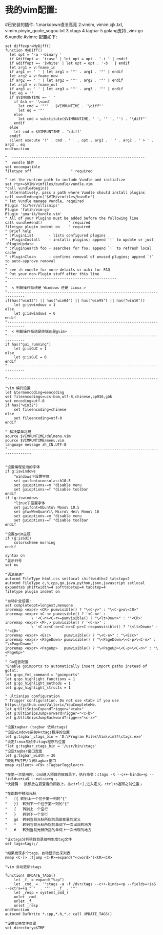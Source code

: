 我的vim配置:
=========
#已安装的插件:
    1.markdown语法高亮
    2.vimim, vimim.cjk.txt, vimim.pinyin_quote_sogou.txt
    3.ctags
    4.tagbar
    5.golang支持 ,vim-go
    6.vundle
#vimrc 配置如下:

    set diffexpr=MyDiff()
    function MyDiff()
      let opt = '-a --binary '
      if &diffopt =~ 'icase' | let opt = opt . '-i ' | endif
      if &diffopt =~ 'iwhite' | let opt = opt . '-b ' | endif
      let arg1 = v:fname_in
      if arg1 =~ ' ' | let arg1 = '"' . arg1 . '"' | endif
      let arg2 = v:fname_new
      if arg2 =~ ' ' | let arg2 = '"' . arg2 . '"' | endif
      let arg3 = v:fname_out
      if arg3 =~ ' ' | let arg3 = '"' . arg3 . '"' | endif
      let eq = ''
      if $VIMRUNTIME =~ ' '
        if &sh =~ '\<cmd'
          let cmd = '""' . $VIMRUNTIME . '\diff"'
          let eq = '"'
        else
          let cmd = substitute($VIMRUNTIME, ' ', '" ', '') . '\diff"'
        endif
      else
        let cmd = $VIMRUNTIME . '\diff'
      endif
      silent execute '!' . cmd . ' ' . opt . arg1 . ' ' . arg2 . ' > ' . arg3 . eq
    endfunction
    
    "  -------------------------------------------------------------
    "  vundle 插件
    set nocompatible
    filetype off                  " required
    
    " set the runtime path to include Vundle and initialize
    set rtp+=$VIM/vimfiles/bundle/vundle.vim
    "call vundle#begin()
    " alternatively, pass a path where Vundle should install plugins
    call vundle#begin('$VIM/vimfiles/bundle')
    " let Vundle manage Vundle, required
    Plugin 'SirVer/ultisnips'
    Plugin 'fatih/vim-go'
    Plugin 'gmarik/Vundle.vim'
    " All of your Plugins must be added before the following line
    call vundle#end()            " required
    filetype plugin indent on    " required
    " Brief help
    " :PluginList       - lists configured plugins
    " :PluginInstall    - installs plugins; append `!` to update or just :PluginUpdate
    " :PluginSearch foo - searches for foo; append `!` to refresh local cache
    " :PluginClean      - confirms removal of unused plugins; append `!` to auto-approve removal
    "
    " see :h vundle for more details or wiki for FAQ
    " Put your non-Plugin stuff after this line
    "--------------------------------------------------
    "
    "  < 判断操作系统是 Windows 还是 Linux >
    "------------------------------------------------------------------------------
    if(has("win32") || has("win64") || has("win95") || has("win16"))
    	let g:iswindows = 1
    else
    	let g:iswindows = 0
    endif
    "------------------------------------------------------------------------------
    "  < 判断操作系统是终端还是gvim>
    "------------------------------------------------------------------------------
    if has("gui_running")
    	let g:isGUI = 1
    else
    	let g:isGUI = 0
    endif
    "------------------------------------------------------------------------------
    
    "------------------------------------------------------------------------------
    "vim 编码设置
    let &termencoding=&encoding
    set fileencodings=ucs-bom,utf-8,chinese,cp936,gbk
    set encoding=utf-8
    if has("win32")
    	set fileencoding=chinese
    else
    	set fileencoding=utf-8
    endif
    
    " 解决菜单乱码  
    source $VIMRUNTIME/delmenu.vim  
    source $VIMRUNTIME/menu.vim  
    language message zh_CN.UTF-8  
    "--------------------------------------------------------------------------------- 
    
    
    "设置编程使用的字体
    if g:iswindows
    	"windows下设置字体
    	set guifont=consolas:h10.5
    	set guioptions-=m "disable menu
    	set guioptions-=T "disable toolbar
    endif	
    if !g:iswindows
    	"linux下设置字体
    	set guifont=Ubuntu\ Mono\ 10.5 
    	set gfw=WenQuanYi\ Micro\ Hei\ Mono\ 10
    	set guioptions-=m "disable menu
    	set guioptions-=T "disable toolbar
    endif	
    
    "设置gvim主题
    if (g:isGUI)
    	colorscheme morning
    endif
    
    syntax on
    "显示行号
    set nu
    
    "语法缩进"
    autocmd FileType html,css setlocal shiftwidth=2 tabstop=2
    autocmd FileType c,h,cpp,go,java,python,json,javascript setlocal expandtab shiftwidth=4 softtabstop=4 tabstop=4
    filetype plugin indent on 
    
    "自动补全设置:
    set completeopt=longest,menuone
    inoremap <expr> <CR> pumvisible() ? "\<C-y>" : "\<C-g>u\<CR>"
    inoremap <expr> <C-n> pumvisible() ? '<C-n>' :
    			\ '<C-n><C-r>=pumvisible() ? "\<lt>Down>" : ""<CR>'
    inoremap <expr> <M-,> pumvisible() ? '<C-n>' :
    			\ '<C-x><C-o><C-n><C-p><C-r>=pumvisible() ? "\<lt>Down>" : ""<CR>'
    inoremap <expr> <Esc>      pumvisible() ? "\<C-e>" : "\<Esc>"
    inoremap <expr> <PageDown> pumvisible() ? "\<PageDown>\<C-p>\<C-n>" : "\<PageDown>"
    inoremap <expr> <PageUp>   pumvisible() ? "\<PageUp>\<C-p>\<C-n>" : "\<PageUp>"
    "
    " Go语言配置
    "Enable goimports to automatically insert import paths instead of gofmt:
    let g:go_fmt_command = "goimports"
    let g:go_highlight_functions = 1
    let g:go_highlight_methods = 1
    let g:go_highlight_structs = 1
    
    " ultisnips configuration
    " Trigger configuration. Do not use <tab> if you use https://github.com/Valloric/YouCompleteMe.
    let g:UltiSnipsExpandTrigger="<tab>"
    let g:UltiSnipsJumpForwardTrigger="<c-b>"
    let g:UltiSnipsJumpBackwardTrigger="<c-z>"
    
    "设置tagbar (tagbar 依赖ctags)
    "设定windows系统中ctags程序的位置
    let g:tagbar_ctags_bin = 'D:\Program Files\Vim\vim74\ctags.exe'
    "设定linux系统中ctags程序的位置
    "let g:tagbar_ctags_bin = '/usr/bin/ctags'
    "设定tagbar窗口宽度
    let g:tagbar_width = 30
    "映射F9打开/关闭tagbar窗口 
    nmap <silent> <F9> :TagbarToggle<cr>    
    
    "在第一次使用时，cmd进入项目的根目录下，执行命令：ctags -R --c++-kinds=+p --fields=+iaS --extra=+q .
    "快捷键： 鼠标放在要查看的函数上，按ctrl+],进入定义，ctrl+o返回之前位置；
    
    "在函数中移动光标
    "	[{ 转到上一个位于第一列的"{"
    "	}]  转到下一个位于第一列的"{"
    "	{   转到上一个空行
    "	}   转到下一个空行
    "	gd  转到当前光标所指的局部变量的定义
    "	*   转到当前光标所指的单词下一次出现的地方
    "	#   转到当前光标所指的单词上一次出现的地方
    
    "让ctags分析项目目录结构生成tag文件
    set tags=tags;/
    
    "如果发现多个tags，自动显示出来列表
    nmap <C-]> :tjump <C-R>=expand("<cword>")<CR><CR>
    
    "vim 自动更新ctags
    
    function! UPDATE_TAGS()
    	let _f_ = expand("%:p")
    	let _cmd_ =  '"ctags -a -f /dvr/tags --c++-kinds=+p --fields=+iaS --extra=+q " '  . '"' . _f_ . '"'
    	let _resp = system(_cmd_)
    	unlet _cmd_
    	unlet _f_
    	unlet _resp
    endfunction
    autocmd BufWrite *.cpp,*.h,*.c call UPDATE_TAGS()
    
    "设置交换文件目录
    set directory=$TMP
